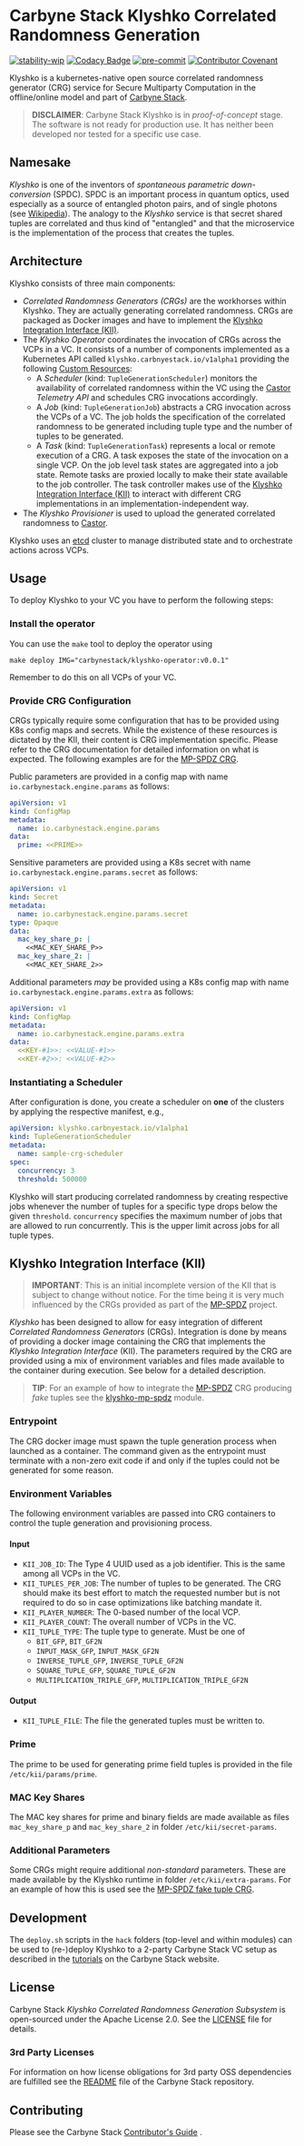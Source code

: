 # Carbyne Stack Klyshko Correlated Randomness Generation

[![stability-wip](https://img.shields.io/badge/stability-wip-lightgrey.svg)](https://github.com/mkenney/software-guides/blob/master/STABILITY-BADGES.md#work-in-progress)
[![Codacy Badge](https://app.codacy.com/project/badge/Grade/3a07fd83b67647138b8ea660d16cdc35)](https://www.codacy.com/gh/carbynestack/klyshko/dashboard?utm_source=github.com&utm_medium=referral&utm_content=carbynestack/klyshko&utm_campaign=Badge_Grade)
[![pre-commit](https://img.shields.io/badge/pre--commit-enabled-brightgreen?logo=pre-commit&logoColor=white)](https://github.com/pre-commit/pre-commit)
[![Contributor Covenant](https://img.shields.io/badge/Contributor%20Covenant-2.1-4baaaa.svg)](CODE_OF_CONDUCT.md)

Klyshko is a kubernetes-native open source correlated randomness generator (CRG)
service for Secure Multiparty Computation in the offline/online model and part
of [Carbyne Stack](https://github.com/carbynestack).

> **DISCLAIMER**: Carbyne Stack Klyshko is in *proof-of-concept* stage. The
> software is not ready for production use. It has neither been developed nor
> tested for a specific use case.

## Namesake

*Klyshko* is one of the inventors of *spontaneous parametric down-conversion*
(SPDC). SPDC is an important process in quantum optics, used especially as a
source of entangled photon pairs, and of single photons (see
[Wikipedia](https://en.wikipedia.org/wiki/Spontaneous_parametric_down-conversion)).
The analogy to the *Klyshko* service is that secret shared tuples are correlated
and thus kind of "entangled" and that the microservice is the implementation of
the process that creates the tuples.

## Architecture

Klyshko consists of three main components:

- *Correlated Randomness Generators (CRGs)* are the workhorses within Klyshko.
  They are actually generating correlated randomness. CRGs are packaged as
  Docker images and have to implement the
  [Klyshko Integration Interface (KII)](#klyshko-integration-interface-kii).
- The *Klyshko Operator* coordinates the invocation of CRGs across the VCPs in a
  VC. It consists of a number of components implemented as a Kubernetes API
  called `klyshko.carbnyestack.io/v1alpha1` providing the following
  [Custom Resources](https://kubernetes.io/docs/concepts/extend-kubernetes/api-extension/custom-resources/):
  - A *Scheduler* (kind: `TupleGenerationScheduler`) monitors the availability
    of correlated randomness within the VC using the
    [Castor](https://github.com/carbynestack/castor) *Telemetry API* and
    schedules CRG invocations accordingly.
  - A *Job* (kind: `TupleGenerationJob`) abstracts a CRG invocation across the
    VCPs of a VC. The job holds the specification of the correlated randomness
    to be generated including tuple type and the number of tuples to be
    generated.
  - A *Task* (kind: `TupleGenerationTask`) represents a local or remote
    execution of a CRG. A task exposes the state of the invocation on a single
    VCP. On the job level task states are aggregated into a job state. Remote
    tasks are proxied locally to make their state available to the job
    controller. The task controller makes use of the
    [Klyshko Integration Interface (KII)](#klyshko-integration-interface-kii) to
    interact with different CRG implementations in an implementation-independent
    way.
- The *Klyshko Provisioner* is used to upload the generated correlated
  randomness to [Castor](https://github.com/carbynestack/castor).

Klyshko uses an [etcd](https://etcd.io/) cluster to manage distributed state and
to orchestrate actions across VCPs.

## Usage

To deploy Klyshko to your VC you have to perform the following steps:

### Install the operator

You can use the `make` tool to deploy the operator using

```shell
make deploy IMG="carbynestack/klyshko-operator:v0.0.1"
```

Remember to do this on all VCPs of your VC.

### Provide CRG Configuration

CRGs typically require some configuration that has to be provided using K8s
config maps and secrets. While the existence of these resources is dictated by
the KII, their content is CRG implementation specific. Please refer to the CRG
documentation for detailed information on what is expected. The following
examples are for the [MP-SPDZ CRG](klyshko-mp-spdz/README.md).

Public parameters are provided in a config map with name
`io.carbynestack.engine.params` as follows:

```yaml
apiVersion: v1
kind: ConfigMap
metadata:
  name: io.carbynestack.engine.params
data:
  prime: <<PRIME>>
```

Sensitive parameters are provided using a K8s secret with name
`io.carbynestack.engine.params.secret` as follows:

```yaml
apiVersion: v1
kind: Secret
metadata:
  name: io.carbynestack.engine.params.secret
type: Opaque
data:
  mac_key_share_p: |
    <<MAC_KEY_SHARE_P>>
  mac_key_share_2: |
    <<MAC_KEY_SHARE_2>>
```

Additional parameters _may_ be provided using a K8s config map with name
`io.carbynestack.engine.params.extra` as follows:

```yaml
apiVersion: v1
kind: ConfigMap
metadata:
  name: io.carbynestack.engine.params.extra
data:
  <<KEY-#1>>: <<VALUE-#1>>
  <<KEY-#2>>: <<VALUE-#2>>
```

### Instantiating a Scheduler

After configuration is done, you create a scheduler on **one** of the clusters
by applying the respective manifest, e.g.,

```yaml
apiVersion: klyshko.carbnyestack.io/v1alpha1
kind: TupleGenerationScheduler
metadata:
  name: sample-crg-scheduler
spec:
  concurrency: 3
  threshold: 500000
```

Klyshko will start producing correlated randomness by creating respective jobs
whenever the number of tuples for a specific type drops below the given
`threshold`. `concurrency` specifies the maximum number of jobs that are allowed
to run concurrently. This is the upper limit across jobs for all tuple types.

## Klyshko Integration Interface (KII)

> **IMPORTANT**: This is an initial incomplete version of the KII that is
> subject to change without notice. For the time being it is very much
> influenced by the CRGs provided as part of the
> [MP-SPDZ](https://github.com/data61/MP-SPDZ) project.

*Klyshko* has been designed to allow for easy integration of different
*Correlated Randomness Generators* (CRGs). Integration is done by means of
providing a docker image containing the CRG that implements the *Klyshko
Integration Interface* (KII). The parameters required by the CRG are provided
using a mix of environment variables and files made available to the container
during execution. See below for a detailed description.

> **TIP**: For an example of how to integrate the
> [MP-SPDZ](https://github.com/data61/MP-SPDZ) CRG producing *fake* tuples see
> the [klyshko-mp-spdz](klyshko-mp-spdz) module.

### Entrypoint

The CRG docker image must spawn the tuple generation process when launched as a
container. The command given as the entrypoint must terminate with a non-zero
exit code if and only if the tuples could not be generated for some reason.

### Environment Variables

The following environment variables are passed into CRG containers to control
the tuple generation and provisioning process.

#### Input

- `KII_JOB_ID`: The Type 4 UUID used as a job identifier. This is the same among
  all VCPs in the VC.
- `KII_TUPLES_PER_JOB`: The number of tuples to be generated. The CRG should
  make its best effort to match the requested number but is not required to do
  so in case optimizations like batching mandate it.
- `KII_PLAYER_NUMBER`: The 0-based number of the local VCP.
- `KII_PLAYER_COUNT`: The overall number of VCPs in the VC.
- `KII_TUPLE_TYPE`: The tuple type to generate. Must be one of
  - `BIT_GFP`, `BIT_GF2N`
  - `INPUT_MASK_GFP`, `INPUT_MASK_GF2N`
  - `INVERSE_TUPLE_GFP`, `INVERSE_TUPLE_GF2N`
  - `SQUARE_TUPLE_GFP`, `SQUARE_TUPLE_GF2N`
  - `MULTIPLICATION_TRIPLE_GFP`, `MULTIPLICATION_TRIPLE_GF2N`

#### Output

- `KII_TUPLE_FILE`: The file the generated tuples must be written to.

### Prime

The prime to be used for generating prime field tuples is provided in the file
`/etc/kii/params/prime`.

### MAC Key Shares

The MAC key shares for prime and binary fields are made available as files
`mac_key_share_p` and `mac_key_share_2` in folder `/etc/kii/secret-params`.

### Additional Parameters

Some CRGs might require additional _non-standard_ parameters. These are made
available by the Klyshko runtime in folder `/etc/kii/extra-params`. For an
example of how this is used see the [MP-SPDZ fake tuple CRG][mp-spdz-fake].

## Development

The `deploy.sh` scripts in the `hack` folders (top-level and within modules) can
be used to (re-)deploy Klyshko to a 2-party Carbyne Stack VC setup as described
in the [tutorials](https://carbynestack.io/getting-started) on the Carbyne Stack
website.

## License

Carbyne Stack *Klyshko Correlated Randomness Generation Subsystem* is
open-sourced under the Apache License 2.0. See the [LICENSE](LICENSE) file for
details.

### 3rd Party Licenses

For information on how license obligations for 3rd party OSS dependencies are
fulfilled see the [README](https://github.com/carbynestack/carbynestack) file of
the Carbyne Stack repository.

## Contributing

Please see the Carbyne Stack
[Contributor's Guide](https://github.com/carbynestack/carbynestack/blob/master/CONTRIBUTING.md)
.

[mp-spdz-fake]: klyshko-mp-spdz/README.md#foreign-mac-key-shares
